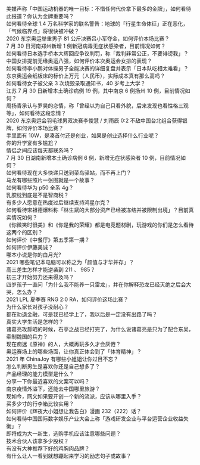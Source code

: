 美媒声称「中国运动机器的唯一目标：不惜任何代价拿下最多的金牌」，如何看待此报道？你认为金牌重要吗？  
如何看待全球 1.4 万名科学家的联名警告：地球的「行星生命体征」正在恶化，「气候临界点」将很快被冲破？  
2020 东京奥运举重男子 81 公斤决赛吕小军夺金，如何评价本场比赛？  
7 月 30 日河南郑州新增 1 例新冠病毒无症状感染者，目前情况如何？  
如何看待日本选手桥本大辉回应争议判罚，称「裁判非常公正，不要诽谤我」？  
中国女排提前无缘奥运八强，如何评价本次奥运会女排的表现？  
如何看待李小鹏对体操男子全能决赛的详细复盘并表示「日本队吃相太难看」？  
东京奥运会纸板床的标价上万元（人民币），实际成本真有那么高吗？  
如何看待女子被父亲 3 次烧毁录取通知书，40 岁考上大学？  
江苏 7 月 30 日新增本土确诊病例 19 例，其中南京 6 例扬州 10 例，目前情况如何？  
周扬青承认与罗昊的恋情，称「曾经以为自己只看外貌，后来发现也看性格三观等」，如何看待这段恋情？  
2020 东京奥运会羽毛球男双决赛李俊慧 / 刘雨辰 0:2 不敌中国台北组合获得银牌，如何评价本场比赛？  
手里面有 10W，是凑首付还是创业，如果是创业选择什么行业呢？  
你的升学宴有多尴尬？  
情侣之间应该每天都联系吗？  
7 月 30 日湖南新增本土确诊病例 6 例，新增无症状感染者 10 例，目前情况如何？  
如何看待现在大多快递只送到菜鸟驿站，而不再上门？  
马龙有哪些照片一张图就是一个故事？  
如何看待华为 p50 全系 4g？  
乳胶枕到底是不是智商税？  
有多少人愿意在热度过后继续支持鸿星尔克？  
如何看待宋祖德爆料称「林生斌的大部分资产已经被冻结并被限制出境」？目前真实情况如何？  
《你微笑时很美》和《你是我的荣耀》都是电竞题材剧，玩游戏的你们是怎么看待这两个的区别？  
如何评价《中餐厅》第五季第一期？  
如何评价伊藤美诚？  
哪本小说是你的白月光?  
2021 哪些笔记本电脑可以称之为「颜值与才华并存」？  
高三差生怎样才能逆袭到 211 、 985？  
初三才开始努力还来得及吗？  
四岁孩子一直问「为什么我不能养一只雷龙」，并在你解释恐龙已经灭绝之后会大哭，怎么办？  
2021 LPL 夏季赛 RNG 2:0 RA，如何评价这场比赛？  
为什么家长对孩子没耐心？  
都在劝退金融，可是我已经学上了，我以后是一定没有出路了吗？  
真实大学生活是怎样的？  
诸葛亮攻郝昭的时候，石亭之战已经打完了，为什么说诸葛亮是只为了配合东吴，牵制魏国的兵力？  
现在痴迷《原神》的人，大概再玩多久才会厌倦？  
奥运赛场上的哪些场面，让你真正体会到了「体育精神」？  
2021 年 ChinaJoy 有哪些小姐姐让你过目不忘？  
怎么判断男生是喜欢你还是自己想多了？  
产品经理的能力模型是什么？  
分享一下你最近喜欢的文案可以吗？  
南京疫情外溢下，还能去中国哪里旅游？  
现如今，网文如果要开创一个新的流派，应该从哪里入手？  
买多少寸的行李箱比较实用？  
如何评价《辉夜大小姐想让我告白》漫画 232（222）话？  
如何看待中国国际数字娱乐产业大会上称「游戏研发企业与平台运营企业收益失衡」？  
即将成为大一新生，选购手机应该注意哪些问题？  
技术合伙人该拿多少股权？  
有没有大神推荐下好的鸡胸肉品牌？  
有什么让人一看到就想蹦起来学习的励志句子或故事？  
